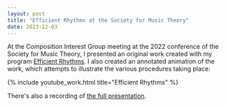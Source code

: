 ```yaml
---
layout: post
title: "Efficient Rhythms at the Society for Music Theory"
date: 2023-12-03
---
```


At the Composition Interest Group meeting at the 2022 conference of the Society for Music Theory, I presented an original work created with my program [Efficient Rhythms](https://malcolmsailor.com/efficient_rhythms/). I also created an annotated animation of the work, which attempts to illustrate the various procedures taking place:

{% include youtube_work.html title="Efficient Rhythms" %}

There's also a recording of [the full presentation](https://youtu.be/bsvH8VNTpB8).

